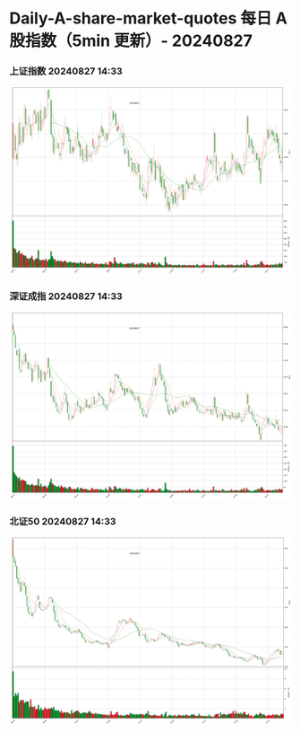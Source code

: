 
# Daily-A-share-market-quotes 每日 A 股指数（5min 更新）- 20240827

### 上证指数 20240827 14:33
![](./fig/2024/8/20240827-sh000001.png)

### 深证成指 20240827 14:33
![](./fig/2024/8/20240827-sz399001.png)

### 北证50 20240827 14:33
![](./fig/2024/8/20240827-bj899050.png)
